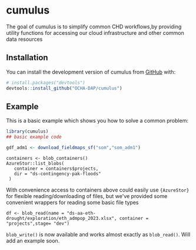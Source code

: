 
# cumulus

<!-- badges: start -->
<!-- badges: end -->

The goal of cumulus is to simplify common CHD workflows,by providing utility functions for accessing our cloud infrastructure and other common data resources

## Installation

You can install the development version of cumulus from [GitHub](https://github.com/) with:

``` r
# install.packages("devtools")
devtools::install_github("OCHA-DAP/cumulus")
```

## Example

This is a basic example which shows you how to solve a common problem:

``` r
library(cumulus)
## basic example code
```

```r
gdf_adm1 <- download_fieldmaps_sf("som","som_adm1")
```

```{r}
containers <- blob_containers()
AzureStor::list_blobs(
   container = containers$projects,
   dir = "ds-contingency-pak-floods"
 )
```

With convenience access to containers above could easily use `{AzureStor}` for flexible reading/downloading of files, but we've provided some convenient wrappers 
for reading some basic file types

```{r}
df <- blob_read(name = "ds-aa-eth-drought/exploration/eth_admpop_2023.xlsx", container = "projects",stage= "dev")
```

`blob_write()` is now available and works almost exactly as `blob_read()`. Will add an example soon.

